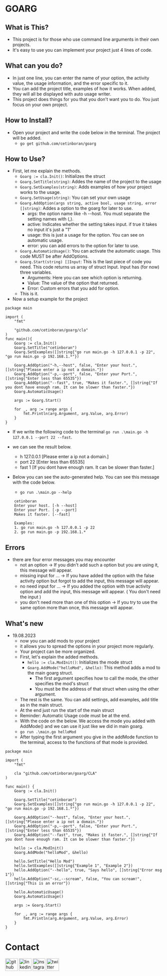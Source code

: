 # GOARG

## What is This?
+ This project is for those who use command line arguments in their own projects.
+ It's easy to use you can implement your project just 4 lines of code.

## What can you do?
+ In just one line, you can enter the name of your option, the activity value, the usage information, and the error specific to it.
+ You can add the project title, examples of how it works. When added, they will all be displayed with auto usage writer.
+ This project does things for you that you don't want you to do. You just focus on your own project.

## How to Install?
+ Open your project and write the code below in the terminal. The project will be added.
    + `go get github.com/cetinboran/goarg`

## How to Use?
+ First, let me explain the methods.
    + `Goarg := cla.Init()`: Initializes the struct
    + `Goarg.SetTitle(string)`: Addes the name of the project to the usage
    + `Goarg.SetExamples(string)`: Adds examples of how your project works to the usage.
    + `Goarg.SetUsage(string)`: You can set your own usage 
    + `Goarg.AddOption(args string, active bool, usage string, error []string)`: Addes a option to the goarg for later to use.
        + args: the option name like -h --host. You must separate the setting names with (,).
        + active: Indicates whether the setting takes input. if true it takes no input it's just a "1"
        + usage: this is just a usage for the option. You can see on automatic usage.
        + error: you can add errors to the option for later to use.
    + `Goarg.AutomaticUsage()`: You can activate the automatic usage. This code MUST be after AddOptions.
    + `Goarg.Start(string) []Input`: This is the last piece of code you need. This code returns us array of struct Input. Input has (for now) three variables.
        + Arguments: Here you can see which option is returning. 
        + Value: The value of the option that returned.
        + Error: Custom errors that you add for option.
    + This is it.
+ Now a setup example for the project

```
package main

import (
	"fmt"

	"github.com/cetinboran/goarg/cla"
)
func main(){
    Goarg := cla.Init()
    Goarg.SetTitle("cetinboran")
    Goarg.SetExamples([]string{"go run main.go -h 127.0.0.1 -p 22", "go run main.go -p 192.168.1.*"})

    Goarg.AddOption("-h,--host", false, "Enter your host.", []string{"Please enter a ip not a domain."})
    Goarg.AddOption("-p,--port", false, "Enter your Port.", []string{"Enter less than 65535"})
    Goarg.AddOption("--fast", true, "Makes it faster.", []string{"If you dont have enough ram. It can be slower than faster."})
    Goarg.AutomaticUsage()

    args := Goarg.Start()

    for _, arg := range args {
		fmt.Println(arg.Argument, arg.Value, arg.Error)
	}
}
```
+ If we write the following code to the terminal `go run .\main.go -h 127.0.0.1 --port 22 --fast`.
+ we can see the result below.
    + h 127.0.0.1 [Please enter a ip not a domain.]
    + port 22 [Enter less than 65535]
    + fast 1 [If you dont have enough ram. It can be slower than faster.]

+ Below you can see the auto-generated help. You can see this message with the code below.
    + `go run .\main.go --help`

```
    cetinboran
    Enter your host. [-h --host]     
    Enter your Port. [-p --port]        
    Makes it faster. [--fast]

    Examples:
    1. go run main.go -h 127.0.0.1 -p 22
    2. go run main.go -p 192.168.1.* 
```

## Errors
+ there are four error messages you may encounter
    + not an option -> If you didn't add such a option but you are using it, this message will appear.
    + missing input for ... -> If you have added the option with the false activity option but forgot to add the input, this message will appear.
    + no need input for ... ->  If you added the option with true activity option and add the input, this message will appear. ( You don't need the input )
    + you don't need more than one of this option -> If you try to use the same option more than once, this message will appear.

## What's new
+ 19.08.2023
    + now you can add mods to your project
    + it allows you to spread the options in your project more regularly.
    + Your project can be more organized.
    + First, let's explain the added methods.
        + `hello := cla.ModInit()`: Initializes the mode struct
        + `Goarg.AddMode("helloMod", &hello)`: This method adds a mod to the main goarg struct.
            + The first argument specifies how to call the mode, the other specifies the mod's struct
            + You must be the address of that struct when using the other argument.
    + The rest is the same. You can add settings, add examples, add title as in the main struct.
    + At the end just run the start of the main struct
    + Reminder: Automatic Usage code must be at the end.
    + With the code on the below. We access the mode you added with AddMode() and we can use it just like we did in main goarg.
    + `go run .\main.go helloMod`
    + After typing the first argument you give in the addMode function to the terminal, access to the functions of that mode is provided.

```
package main

import (
	"fmt"

	cla "github.com/cetinboran/goarg/CLA"
)

func main() {
	Goarg := cla.Init()

	Goarg.SetTitle("cetinboran")
	Goarg.SetExamples([]string{"go run main.go -h 127.0.0.1 -p 22", "go run main.go -p 192.168.1.*"})

	Goarg.AddOption("--host", false, "Enter your host.", []string{"Please enter a ip not a domain."})
	Goarg.AddOption("-p,--port", false, "Enter your Port.", []string{"Enter less than 65535"})
	Goarg.AddOption("--fast", true, "Makes it faster.", []string{"If you dont have enough ram. It can be slower than faster."})

	hello := cla.ModInit()
	Goarg.AddMode("helloMod", &hello)

	hello.SetTitle("Hello Mod")
	hello.SetExamples([]string{"Example 1", "Example 2"})
	hello.AddOption("--hello", true, "Says hello", []string{"Error msg 1"})
	hello.AddOption("-sc,--scream", false, "You can scream!", []string{"This is an error"})

	hello.AutomaticUsage()
	Goarg.AutomaticUsage()

	args := Goarg.Start()

	for _, arg := range args {
		fmt.Println(arg.Argument, arg.Value, arg.Error)
	}
}
```   

# Contact

[<img src='https://cdn.jsdelivr.net/npm/simple-icons@3.0.1/icons/github.svg' alt='github' height='40'>](https://github.com/cetinboran)  [<img src='https://cdn.jsdelivr.net/npm/simple-icons@3.0.1/icons/linkedin.svg' alt='linkedin' height='40'>](https://www.linkedin.com/in/cetinboran-mesum/)  [<img src='https://cdn.jsdelivr.net/npm/simple-icons@3.0.1/icons/instagram.svg' alt='instagram' height='40'>](https://www.instagram.com/2023an_m/)  [<img src='https://cdn.jsdelivr.net/npm/simple-icons@3.0.1/icons/twitter.svg' alt='twitter' height='40'>](https://twitter.com/2023anM)  
